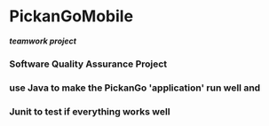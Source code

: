 # PickanGoMobile
***teamwork project***
### Software Quality Assurance Project
### use Java to make the PickanGo 'application' run well and
### Junit to test if everything works well
